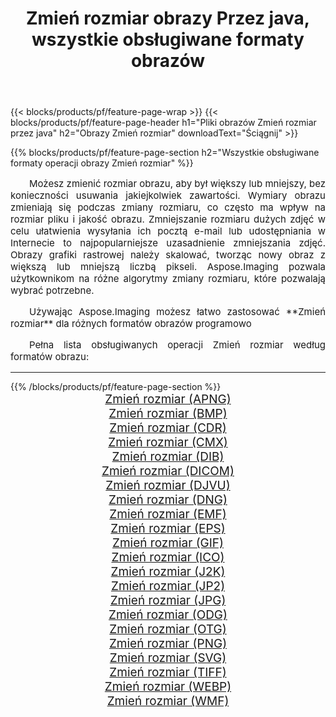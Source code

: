 ﻿---
title: Zmień rozmiar obrazy Przez java, wszystkie obsługiwane formaty obrazów 
weight: 3920
url: /pl/java/resize/ 
lang: pl
langdirlevel: 2
locales: zh-hans,ja,it,ru,de,es,fr,nl,id,lt,pl,pt,vi,tr,ko,zh-hant,ar,hi,th,sv,cs,uk,he
description: Używając Aspose.Imaging możesz łatwo Zmień rozmiar obrazy Via java
---

{{< blocks/products/pf/feature-page-wrap >}}
{{< blocks/products/pf/feature-page-header h1="Pliki obrazów Zmień rozmiar przez java" h2="Obrazy Zmień rozmiar" downloadText="Ściągnij" >}}


{{% blocks/products/pf/feature-page-section  h2="Wszystkie obsługiwane formaty operacji obrazy Zmień rozmiar" %}}
<p align="justify" style="text-indent:2em;font-size:15px;">
Możesz zmienić rozmiar obrazu, aby był większy lub mniejszy, bez konieczności usuwania jakiejkolwiek zawartości. Wymiary obrazu zmieniają się podczas zmiany rozmiaru, co często ma wpływ na rozmiar pliku i jakość obrazu. Zmniejszanie rozmiaru dużych zdjęć w celu ułatwienia wysyłania ich pocztą e-mail lub udostępniania w Internecie to najpopularniejsze uzasadnienie zmniejszania zdjęć. Obrazy grafiki rastrowej należy skalować, tworząc nowy obraz z większą lub mniejszą liczbą pikseli. Aspose.Imaging pozwala użytkownikom na różne algorytmy zmiany rozmiaru, które pozwalają wybrać potrzebne.
</p>
<p align="justify" style="text-indent:2em;font-size:15px;">
Używając Aspose.Imaging możesz łatwo zastosować **Zmień rozmiar** dla różnych formatów obrazów programowo
</p>
<p align="justify" style="text-indent:2em;font-size:15px;">
Pełna lista obsługiwanych operacji Zmień rozmiar według formatów obrazu:
</p>
<hr/>
{{% /blocks/products/pf/feature-page-section %}}
<div class="container-fluid productfamilypage bg-gray">
    <div class="convertypes bg-gray agp-content section">
        <div class="container">
		<div class="row other-converters" style="gap: 10px;font-size: 19px;text-align:center;">
		    <div class='col-md-2 other-converter remove-lp remove-rp'><a href="/imaging/pl/java/resize/apng/" style="padding:15px;">Zmień rozmiar (APNG)</a></div><div class='col-md-2 other-converter remove-lp remove-rp'><a href="/imaging/pl/java/resize/bmp/" style="padding:15px;">Zmień rozmiar (BMP)</a></div><div class='col-md-2 other-converter remove-lp remove-rp'><a href="/imaging/pl/java/resize/cdr/" style="padding:15px;">Zmień rozmiar (CDR)</a></div><div class='col-md-2 other-converter remove-lp remove-rp'><a href="/imaging/pl/java/resize/cmx/" style="padding:15px;">Zmień rozmiar (CMX)</a></div><div class='col-md-2 other-converter remove-lp remove-rp'><a href="/imaging/pl/java/resize/dib/" style="padding:15px;">Zmień rozmiar (DIB)</a></div><div class='col-md-2 other-converter remove-lp remove-rp'><a href="/imaging/pl/java/resize/dicom/" style="padding:15px;">Zmień rozmiar (DICOM)</a></div><div class='col-md-2 other-converter remove-lp remove-rp'><a href="/imaging/pl/java/resize/djvu/" style="padding:15px;">Zmień rozmiar (DJVU)</a></div><div class='col-md-2 other-converter remove-lp remove-rp'><a href="/imaging/pl/java/resize/dng/" style="padding:15px;">Zmień rozmiar (DNG)</a></div><div class='col-md-2 other-converter remove-lp remove-rp'><a href="/imaging/pl/java/resize/emf/" style="padding:15px;">Zmień rozmiar (EMF)</a></div><div class='col-md-2 other-converter remove-lp remove-rp'><a href="/imaging/pl/java/resize/eps/" style="padding:15px;">Zmień rozmiar (EPS)</a></div><div class='col-md-2 other-converter remove-lp remove-rp'><a href="/imaging/pl/java/resize/gif/" style="padding:15px;">Zmień rozmiar (GIF)</a></div><div class='col-md-2 other-converter remove-lp remove-rp'><a href="/imaging/pl/java/resize/ico/" style="padding:15px;">Zmień rozmiar (ICO)</a></div><div class='col-md-2 other-converter remove-lp remove-rp'><a href="/imaging/pl/java/resize/j2k/" style="padding:15px;">Zmień rozmiar (J2K)</a></div><div class='col-md-2 other-converter remove-lp remove-rp'><a href="/imaging/pl/java/resize/jp2/" style="padding:15px;">Zmień rozmiar (JP2)</a></div><div class='col-md-2 other-converter remove-lp remove-rp'><a href="/imaging/pl/java/resize/jpg/" style="padding:15px;">Zmień rozmiar (JPG)</a></div><div class='col-md-2 other-converter remove-lp remove-rp'><a href="/imaging/pl/java/resize/odg/" style="padding:15px;">Zmień rozmiar (ODG)</a></div><div class='col-md-2 other-converter remove-lp remove-rp'><a href="/imaging/pl/java/resize/otg/" style="padding:15px;">Zmień rozmiar (OTG)</a></div><div class='col-md-2 other-converter remove-lp remove-rp'><a href="/imaging/pl/java/resize/png/" style="padding:15px;">Zmień rozmiar (PNG)</a></div><div class='col-md-2 other-converter remove-lp remove-rp'><a href="/imaging/pl/java/resize/svg/" style="padding:15px;">Zmień rozmiar (SVG)</a></div><div class='col-md-2 other-converter remove-lp remove-rp'><a href="/imaging/pl/java/resize/tiff/" style="padding:15px;">Zmień rozmiar (TIFF)</a></div><div class='col-md-2 other-converter remove-lp remove-rp'><a href="/imaging/pl/java/resize/webp/" style="padding:15px;">Zmień rozmiar (WEBP)</a></div><div class='col-md-2 other-converter remove-lp remove-rp'><a href="/imaging/pl/java/resize/wmf/" style="padding:15px;">Zmień rozmiar (WMF)</a></div>
                </div>
        </div>
    </div>
</div>
<br/>
